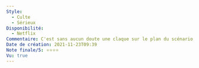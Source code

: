 ```yaml
---
Style:
  - Culte
  - Sérieux
Disponibilité:
  - Netflix
Commentaire: C'est sans aucun doute une claque sur le plan du scénario et des effets spéciaux. Comme souvent chez Nolan, il faut vraiment s'accrocher et ne manquer aucun détail des dialogues pour bien comprendre le déroulement. J'ai apprécié le rôle du vulgarisateur Romily. La fin semble tordue mais forme une belle conclusion au déroulement. Un peu longuet par moment.
Date de création: 2021-11-23T09:39
Note finale/5: ⭐⭐⭐⭐
Vu: true
---
```

